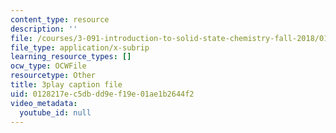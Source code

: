 ```yaml
---
content_type: resource
description: ''
file: /courses/3-091-introduction-to-solid-state-chemistry-fall-2018/0128217ec5dbdd9ef19e01ae1b2644f2_vewtUlemzto.srt
file_type: application/x-subrip
learning_resource_types: []
ocw_type: OCWFile
resourcetype: Other
title: 3play caption file
uid: 0128217e-c5db-dd9e-f19e-01ae1b2644f2
video_metadata:
  youtube_id: null
---
```

